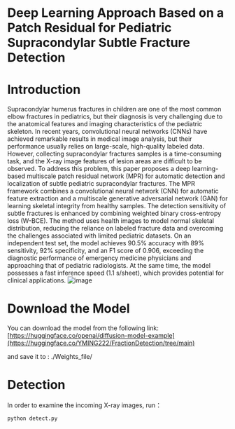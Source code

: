 # Deep Learning Approach Based on a Patch Residual for Pediatric Supracondylar Subtle Fracture Detection

# Introduction
Supracondylar humerus fractures in children are one of the most common elbow fractures in pediatrics, but their diagnosis is very challenging due to the anatomical features and imaging characteristics of the pediatric skeleton. In recent years, convolutional neural networks (CNNs) have achieved remarkable results in medical image analysis, but their performance usually relies on large-scale, high-quality labeled data. However, collecting supracondylar fractures samples is a time-consuming task, and the X-ray image features of lesion areas are difficult to be observed. To address this problem, this paper proposes a deep learning-based multiscale patch residual network (MPR) for automatic detection and localization of subtle pediatric supracondylar fractures. The MPR framework combines a convolutional neural network (CNN) for automatic feature extraction and a multiscale generative adversarial network (GAN) for learning skeletal integrity from healthy samples. The detection sensitivity of subtle fractures is enhanced by combining weighted binary cross-entropy loss (W-BCE). The method uses health images to model normal skeletal distribution, reducing the reliance on labeled fracture data and overcoming the challenges associated with limited pediatric datasets. On an independent test set, the model achieves 90.5% accuracy with 89% sensitivity, 92% specificity, and an F1 score of 0.906, exceeding the diagnostic performance of emergency medicine physicians and approaching that of pediatric radiologists. At the same time, the model possesses a fast inference speed (1.1 s/sheet), which provides potential for clinical applications.
![image](https://github.com/YQMINGG/Fracture_Detections/blob/master/Framediagram.png)


# Download the Model
You can download the model from the following link:
[https://huggingface.co/openai/diffusion-model-example](https://huggingface.co/YMING222/FractionDetection/tree/main)

and save it to :
./Weights_file/ 

# Detection
In order to examine the incoming X-ray images, run：

    python detect.py

